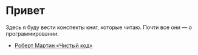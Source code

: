 # Привет

Здесь я буду вести конспекты книг, которые читаю. Почти все они — о программировании.

* [Роберт Мартин «Чистый код»](./Martin_Robert__Clean_Code.md)